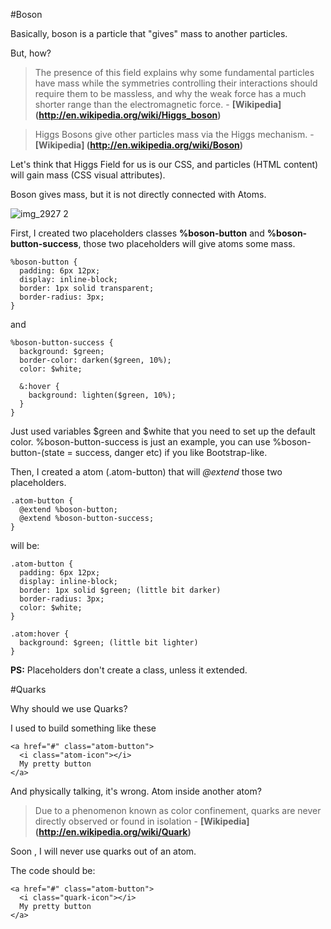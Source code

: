 #Boson

Basically, boson is a particle that "gives" mass to another particles.

But, how?

  > The presence of this field explains why some fundamental particles have mass while the symmetries controlling their interactions should require them to be massless, and why the weak force has a much shorter range than the electromagnetic force. - **[Wikipedia] (http://en.wikipedia.org/wiki/Higgs_boson)**
  
  > Higgs Bosons give other particles mass via the Higgs mechanism. - **[Wikipedia] (http://en.wikipedia.org/wiki/Boson)**

Let's think that Higgs Field for us is our CSS, and particles (HTML content) will gain mass (CSS visual attributes).

Boson gives mass, but it is not directly connected with Atoms.

![img_2927 2](https://cloud.githubusercontent.com/assets/6929565/5716758/a4e2fc56-9adb-11e4-90cc-1cd16102a59d.JPG)

First, I created two placeholders classes **%boson-button** and **%boson-button-success**, those two placeholders will give atoms some mass.

    %boson-button {
      padding: 6px 12px;
      display: inline-block;
      border: 1px solid transparent;
      border-radius: 3px;
    }
    
  and
    
    %boson-button-success {
      background: $green;
      border-color: darken($green, 10%);
      color: $white;
      
      &:hover {
        background: lighten($green, 10%);
      }
    }
    
  Just used variables $green and $white that you need to set up the default color. %boson-button-success is just an example, you can use %boson-button-(state = success, danger etc) if you like Bootstrap-like.

Then, I created a atom (.atom-button) that will *@extend* those two placeholders.

    .atom-button {
      @extend %boson-button;
      @extend %boson-button-success;
    }
    
  will be:
  
    .atom-button {
      padding: 6px 12px;
      display: inline-block;
      border: 1px solid $green; (little bit darker)
      border-radius: 3px;
      color: $white;
    }
    
    .atom:hover {
      background: $green; (little bit lighter)
    }

**PS:** Placeholders don't create a class, unless it extended.

#Quarks

Why should we use Quarks?

I used to build something like these
    
    <a href="#" class="atom-button">
      <i class="atom-icon"></i>
      My pretty button
    </a>
    
And physically talking, it's wrong. Atom inside another atom?
  
  > Due to a phenomenon known as color confinement, quarks are never directly observed or found in isolation - **[Wikipedia] (http://en.wikipedia.org/wiki/Quark)**
  
Soon , I will never use quarks out of an atom.

The code should be:
    
    <a href="#" class="atom-button">
      <i class="quark-icon"></i>
      My pretty button
    </a>
